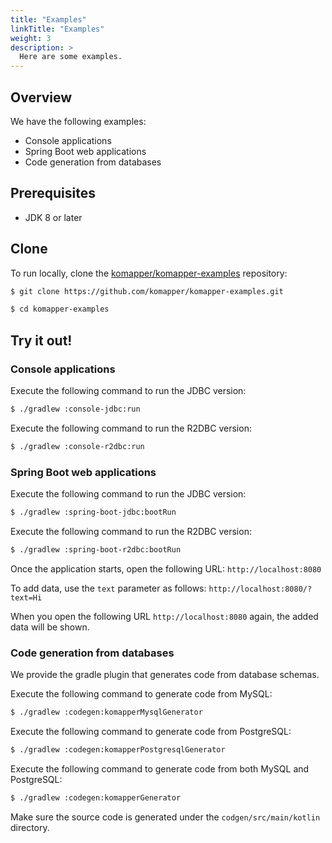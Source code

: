 ```yaml
---
title: "Examples"
linkTitle: "Examples"
weight: 3
description: >
  Here are some examples.
---
```


## Overview

We have the following examples:

- Console applications
- Spring Boot web applications
- Code generation from databases

## Prerequisites

- JDK 8 or later

## Clone

To run locally, clone the [komapper/komapper-examples](https://github.com/komapper/komapper-examples) repository:

```sh
$ git clone https://github.com/komapper/komapper-examples.git
```

```sh
$ cd komapper-examples
```

## Try it out!

### Console applications

Execute the following command to run the JDBC version:

```sh
$ ./gradlew :console-jdbc:run
```

Execute the following command to run the R2DBC version:

```sh
$ ./gradlew :console-r2dbc:run
```

### Spring Boot web applications

Execute the following command to run the JDBC version:

```sh
$ ./gradlew :spring-boot-jdbc:bootRun
```

Execute the following command to run the R2DBC version:

```sh
$ ./gradlew :spring-boot-r2dbc:bootRun
```

Once the application starts, open the following URL: `http://localhost:8080`

To add data, use the `text` parameter as follows: `http://localhost:8080/?text=Hi`

When you open the following URL `http://localhost:8080` again, the added data will be shown.

### Code generation from databases

We provide the gradle plugin that generates code from database schemas.

Execute the following command to generate code from MySQL:

```sh
$ ./gradlew :codegen:komapperMysqlGenerator
```

Execute the following command to generate code from PostgreSQL:

```sh
$ ./gradlew :codegen:komapperPostgresqlGenerator
```

Execute the following command to generate code from both MySQL and PostgreSQL:

```sh
$ ./gradlew :codegen:komapperGenerator
```

Make sure the source code is generated under the `codgen/src/main/kotlin` directory.

